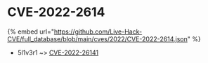 # CVE-2022-2614
{% embed url="https://github.com/Live-Hack-CVE/full_database/blob/main/cves/2022/CVE-2022-2614.json" %}

* 5l1v3r1 ~> [CVE-2022-26141](https://www.alice-snow.ru/2022/database/cve-2022-2614/cve-2022-26141-5l1v3r1)